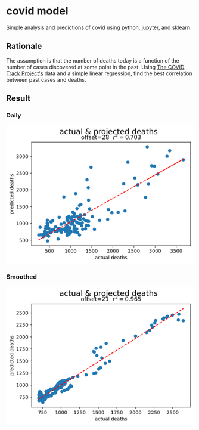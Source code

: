 # covid model

Simple analysis and predictions of covid using python, jupyter, and sklearn.

## Rationale

The assumption is that the number of deaths today is a function of the number of cases discovered at some point in the past. Using [The COVID Track Project's](https://covidtracking.com/data) data and a simple linear regression, find the best correlation between past cases and deaths.

## Result

### Daily

![daily](daily.png)

### Smoothed

![smoothed](smoothed.png)